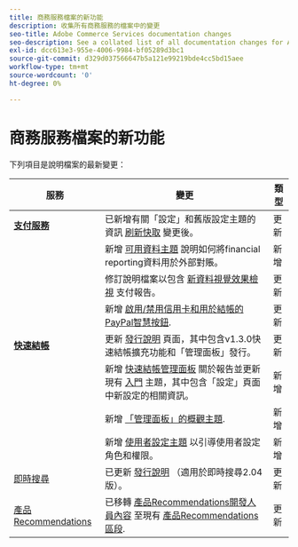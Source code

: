 ```yaml
---
title: 商務服務檔案的新功能
description: 收集所有商務服務的檔案中的變更
seo-title: Adobe Commerce Services documentation changes
seo-description: See a collated list of all documentation changes for Adobe Commerce Services and integration services.
exl-id: dcc613e3-955e-4006-9984-bf05289d3bc1
source-git-commit: d329d037566647b5a121e99219bde4cc5bd15aee
workflow-type: tm+mt
source-wordcount: '0'
ht-degree: 0%

---
```


# 商務服務檔案的新功能

下列項目是說明檔案的最新變更：

| 服務 | 變更 | 類型 |
|  ---  |  ---  |  ---  |
| [**支付服務**](https://experienceleague.adobe.com/docs/commerce-merchant-services/payment-services/guide-overview.html) | 已新增有關「設定」和舊版設定主題的資訊 [刷新快取](https://experienceleague.adobe.com/docs/commerce-merchant-services/payment-services/configure/settings.html#flush-the-cache) 變更後。<!--PAY-3750 --> | 更新 |
|  | 新增 [可用資料主題](https://experienceleague.adobe.com/docs/commerce-merchant-services/payment-services/reporting/data.html) 說明如何將financial reporting資料用於外部對賬。 | 新增 |
|  | 修訂說明檔案以包含 [新資料視覺效果檢視](https://experienceleague.adobe.com/docs/commerce-merchant-services/payment-services/reporting/payouts.html#payouts-data-visualization-view) 支付報告。 | 更新 |
|  | 新增 [啟用/禁用信用卡和用於結帳的PayPal智慧按鈕](https://experienceleague.adobe.com/docs/commerce-merchant-services/payment-services/configure/settings.html#configure-payment-options). | 更新 |
| [**快速結帳**](https://experienceleague.adobe.com/docs/commerce-merchant-services/quick-checkout/overview.html) | 更新 [發行說明](https://experienceleague.adobe.com/docs/commerce-merchant-services/quick-checkout/release-notes.html) 頁面，其中包含v1.3.0快速結帳擴充功能和「管理面板」發行。<!-- BOLT-293 --> | 更新 |
|  | 新增 [快速結帳管理面板](https://experienceleague.adobe.com/docs/commerce-merchant-services/quick-checkout/getting-started/quick-checkout-admin-panel/admin-panel.html) 關於報告並更新現有 [入門](https://experienceleague.adobe.com/docs/commerce-merchant-services/quick-checkout/getting-started/onboarding.html?lang=en) 主題，其中包含「設定」頁面中新設定的相關資訊。<!-- BOLT-459 --> | 新增 |
|  | 新增 [「管理面板」的概觀主題](https://experienceleague.adobe.com/docs/commerce-merchant-services/quick-checkout/getting-started/quick-checkout-admin-panel/admin-panel.html). | 新增 |
|  | 新增 [使用者設定主題](https://experienceleague.adobe.com/docs/commerce-merchant-services/quick-checkout/getting-started/quick-checkout-admin-panel/user-roles-setup.html) 以引導使用者設定角色和權限。 | 新增 |
| [即時搜尋](https://experienceleague.adobe.com/docs/commerce-merchant-services/live-search/guide-overview.html) | 已更新 [發行說明](https://experienceleague.adobe.com/docs/commerce-merchant-services/live-search/release-notes.html) （適用於即時搜尋2.04版）。 | 更新 |
| [產品Recommendations](https://experienceleague.adobe.com/docs/commerce-merchant-services/product-recommendations/guide-overview.html) | 已移轉 [產品Recommendations開發人員內容](https://devdocs.magento.com/recommendations/product-recs.html) 至現有 [產品Recommendations區段](https://experienceleague.adobe.com/docs/commerce-merchant-services/product-recommendations/admin/create.html). <!-- COMDOX-227 --> | 更新 |
